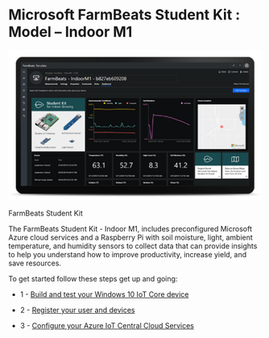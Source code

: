 Microsoft FarmBeats Student Kit : Model – Indoor M1
===================================================

![FarmBeats Student Kit](media/6ce37f9fac5376235962215af0db38c9.png)

FarmBeats Student Kit

The FarmBeats Student Kit - Indoor M1, includes preconfigured Microsoft Azure
cloud services and a Raspberry Pi with soil moisture, light, ambient
temperature, and humidity sensors to collect data that can provide insights to
help you understand how to improve productivity, increase yield, and save
resources.

To get started follow these steps get up and going:

-   1 - [Build and test your Windows 10 IoT Core
    device](https://github.com/farmbeatslabs/studentkit/blob/master/Indoor-m1/1_Build_your_Windows_10_IoT_Core_Device.md)

-   2 - [Register your user and
    devices](https://github.com/farmbeatslabs/studentkit/blob/master/Indoor-m1/2_Register_your_FarmBeats_Student_Kit_User_and_Device.md)

-   3 - [Configure your Azure IoT Central Cloud
    Services](https://github.com/farmbeatslabs/studentkit/blob/master/Indoor-m1/3_Configure_your_Azure_IoT_Central_Cloud_Service.md)
